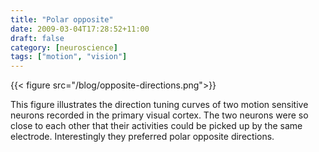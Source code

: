 ```yaml
---
title: "Polar opposite"
date: 2009-03-04T17:28:52+11:00
draft: false
category: [neuroscience]
tags: ["motion", "vision"]
---
```


{{< figure src="/blog/opposite-directions.png">}}

This figure illustrates the direction tuning curves of two motion sensitive neurons recorded in the primary visual cortex. The two neurons were so close to each other that their activities could be picked up by the same electrode. Interestingly they preferred polar opposite directions.
